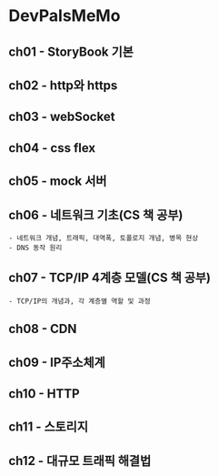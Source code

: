 # DevPalsMeMo

## ch01 - StoryBook 기본

## ch02 - http와 https

## ch03 - webSocket

## ch04 - css flex

## ch05 - mock 서버

## ch06 - 네트워크 기초(CS 책 공부)
    - 네트워크 개념, 트래픽, 대역폭, 토폴로지 개념, 병목 현상
    - DNS 동작 원리

## ch07 - TCP/IP 4계층 모델(CS 책 공부)
    - TCP/IP의 개념과, 각 계층별 역할 및 과정

## ch08 - CDN

## ch09 - IP주소체계

## ch10 - HTTP

## ch11 - 스토리지

## ch12 - 대규모 트래픽 해결법
